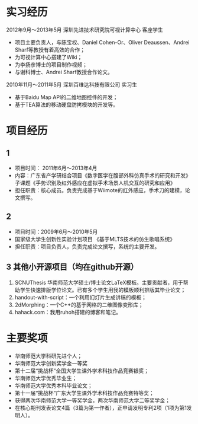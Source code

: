 # 实习经历 #

2012年9月～2013年5月 深圳先进技术研究院可视计算中心 客座学生
- 项目主要负责人，与陈宝权、Daniel Cohen-Or、Oliver Deaussen、Andrei Sharf等教授有着高效的合作；
- 为可视计算中心搭建了Wiki；
- 为李扬彦博士的项目制作视频；
- 与谢科博士、Andrei Sharf教授合作论文。

2010年11月～2011年5月 深圳百维达科技有限公司 实习生
- 基于Baidu Map API的二维地图控件的开发；
- 基于TEA算法的移动硬盘防拷模块的开发等。

# 项目经历 #

## 1 ##

- 项目时间： 2011年6月～2013年4月
- 内容：广东省产学研结合项目《数字医学在腹部外科仿真手术的研究和开发》 子课题《手势识别及红外感应在虚拟手术场景人机交互的研究和应用》
- 担任职责：核心成员。负责完成基于Wiimote的红外感应，手术刀的建模，论文撰写。

## 2 ##

- 项目时间：2009年6月～2010年5月
- 国家级大学生创新性实验计划项目 《基于MLTS技术的仿生歌唱系统》
- 担任职责：项目负责人，负责完成论文撰写，系统的主要开发。

## 3 其他小开源项目（均在github开源） ##

1. SCNUThesis 华南师范大学硕士/博士论文LaTeX模板。主要贡献者，用于帮助学生快速排版学位论文。已有多个学生用我的模板顺利排版其毕业论文；
2. handout-with-script：一个利用幻灯片生成讲稿的模板；
3. 2dMorphing：一个C++的基于网格的二维图像变形库；
4. hahack.com：我用ruhoh搭建的博客和笔记。

# 主要奖项 #

- 华南师范大学科研先进个人；
- 华南师范大学创新奖学金一等奖
- 第十二届“挑战杯”全国大学生课外学术科技作品竞赛银奖；
- 华南师范大学优秀毕业生；
- 华南师范大学优秀本科毕业论文；
- 第十一届“挑战杯”广东大学生课外学术科技作品竞赛特等奖；
- 获得两次华南师范大学一等奖学金，两次华南师范大学二等奖学金；
- 在核心期刊发表论文4篇（3篇为第一作者），正申请发明专利2项（1项为第1发明人）。
